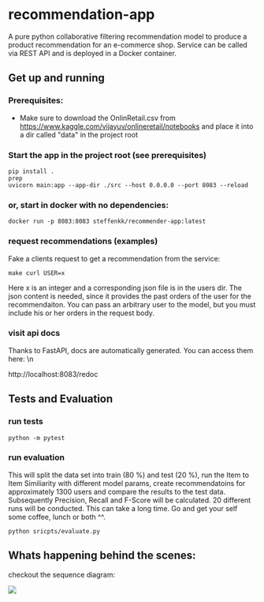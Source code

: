 # recommendation-app
A pure python collaborative filtering recommendation model to produce a product recommendation for an e-commerce shop. Service can be called via REST API and is deployed in a Docker container.   

## Get up and running

### Prerequisites:
- Make sure to download the OnlinRetail.csv from https://www.kaggle.com/vijayuv/onlineretail/notebooks and place it into a dir called "data" in the project root

### Start the app in the project root (see prerequisites)
 ```console
 pip install .
 prep
 uvicorn main:app --app-dir ./src --host 0.0.0.0 --port 8083 --reload
 ```

 ### or, start in docker with no dependencies:

 ```docker run -p 8083:8083 steffenkk/recommender-app:latest```
### request recommendations (examples)

Fake a clients request to get a recommendation from the service:

```make curl USER=x```

Here x is an integer and a corresponding json file is in the users dir. The json content is needed, since it provides the past orders of the user for the recommendaiton. You can pass an arbitrary user to the model, but you must include his or her orders in the request body.


### visit api docs

Thanks to FastAPI, docs are automatically generated. You can access them here: \n

http://localhost:8083/redoc

## Tests and Evaluation

### run tests
```python -m pytest```

### run evaluation

This will split the data set into train (80 %) and test (20 %), run the Item to Item Similiarity with different model params, create recommendatoins for approximately 1300 users and compare the results to the test data. Subsequently Precision, Recall and F-Score will be calculated. 20 different runs will be conducted. This can take a long time. Go and get your self some coffee, lunch or both ^^. 

```python sricpts/evaluate.py```

## Whats happening behind the scenes:

checkout the sequence diagram:

![](https://github.com/steffenkk/recommendation-app/blob/main/docs/Sequence.jpg?raw=true)
